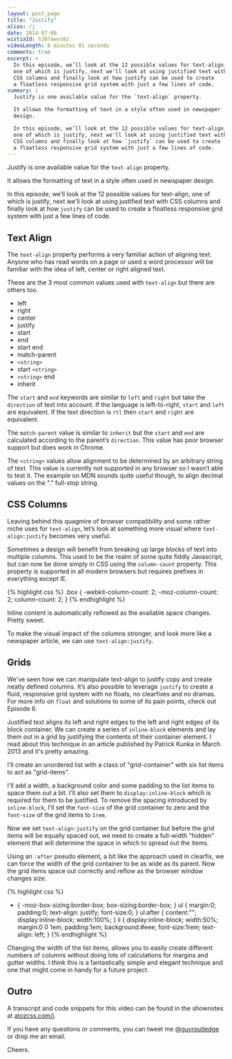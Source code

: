 ```yaml
---
layout: post_page
title: "Justify"
alias: /j
date: 2014-07-08
wistiaId: h307awvs6z
videoLength: 6 minutes 01 seconds
comments: true
excerpt: >
  In this episode, we’ll look at the 12 possible values for text-align,
  one of which is justify, next we'll look at using justified text with
  CSS columns and finally look at how justify can be used to create
  a floatless responsive grid system with just a few lines of code.
summary: |
  Justify is one available value for the `text-align` property.

  It allows the formatting of text in a style often used in newspaper
  design.

  In this episode, we’ll look at the 12 possible values for text-align,
  one of which is justify, next we'll look at using justified text with
  CSS columns and finally look at how `justify` can be used to create
  a floatless responsive grid system with just a few lines of code.
---
```

Justify is one available value for the `text-align` property.

It allows the formatting of text in a style often used in newspaper
design.

In this episode, we’ll look at the 12 possible values for text-align,
one of which is justify, next we'll look at using justified text with
CSS columns and finally look at how `justify` can be used to create
a floatless responsive grid system with just a few lines of code.


## Text Align

The `text-align` property performs a very familiar action of aligning
text. Anyone who has read words on a page or used a word processor will
be familiar with the idea of left, center or right aligned text.

These are the 3 most common values used with `text-align` but there are
others too.

* left
* right
* center
* justify
* start
* end
* start end
* match-parent
* `<string>`
* start `<string>`
* `<string>` end
* inherit

The `start` and `end` keywords are similar to `left` and `right` but
take the `direction` of text into account. If the language is
left-to-right, `start` and `left` are equivalent. If the text direction
is `rtl` then `start` and `right` are equivalent.

The `match-parent` value is similar to `inherit` but the `start` and
`end` are calculated according to the parent’s `direction`. This value
has poor browser support but does work in Chrome.

The `<string>` values allow alignment to be determined by an arbitrary
string of text. This value is currently not supported in any browser so
I wasn’t able to test it. The example on MDN sounds quite useful though,
to align decimal values on the "." full-stop string.


## CSS Columns

Leaving behind this quagmire of browser compatibility and some rather
niche uses for `text-align`, let’s look at something more visual where
`text-align:justify` becomes very useful.

Sometimes a design will benefit from breaking up large blocks of text
into multiple columns. This used to be the realm of some quite fiddly
Javascript, but can now be done simply in CSS using the
`column-count` property. This property is supported in all modern
browsers but requires prefixes in everything except IE.

{% highlight css %}
.box {
	-webkit-column-count: 2;
	-moz-column-count: 2;
	column-count: 2;
}
{% endhighlight %}

Inline content is automatically reflowed as the available
space changes. Pretty sweet.

To make the visual impact of the columns stronger, and look more like
a newspaper article, we can use `text-align:justify`.

## Grids

We've seen how we can manipulate text-align to justify copy and create
neatly defined columns. It’s also possible to leverage `justify` to
create a fluid, responsive grid system with no floats, no clearfixes and
no dramas. For more info on `float` and solutions to some of its pain
points, check out Episode 6.

Justified text aligns its left and right edges to the left and right
edges of its block container. We can create a series of `inline-block`
elements and lay them out in a grid by justifying the contents of
their container element. I read about this technique in an article published
by Patrick Kunka in March 2013 and it's pretty amazing.

I’ll create an unordered list with a class of "grid-container" with six
list items to act as "grid-items". 

I'll add a width, a background color and some padding to the list items
to space them out a bit. I'll also set them to `display:inline-block` which is
required for them to be justified. To remove the spacing introduced by
`inline-block`, I'll set the `font-size` of the grid container to zero
and the `font-size` of the grid items to `1rem`.

Now we set `text-align:justify` on the grid container but before the
grid items will be equally spaced out, we need to create a full-width
"hidden" element that will determine the space in which to spread out the
items.

Using an `:after` pseudo element, a bit like the approach used in
clearfix, we can force the width of the grid container to be as wide as
its parent. Now the grid items space out correctly and reflow as the
browser window changes size. 

{% highlight css %}
* {
	-moz-box-sizing:border-box;
	box-sizing:border-box;
}
ul { 
	margin:0;
	padding:0;
	text-align: justify; 
	font-size:0; 
}
ul:after { 
	content:"";
	display:inline-block; 
	width:100%; 
}
li { 
	display:inline-block; 
	width:50%; 
	margin:0 0 1em; 
	padding:1em; 
	background:#eee; 
	font-size:1rem; 
	text-align: left; 
}
{% endhighlight %}

Changing the width of the list items, allows you to easily create
different numbers of columns without doing lots of calculations for
margins and gutter widths. I think this is a fantastically simple and
elegant technique and one that might come in handy for a future project.


## Outro

A transcript and code snippets for this video can be found in the
shownotes at [atozcss.com/j](http://www.atozcss.com/j).

If you have any questions or comments, you can tweet me
[@guyroutledge](http://www.twitter.com/guyroutledge) or
drop me an email.

Cheers.


